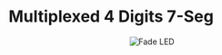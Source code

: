 # Multiplexed 4 Digits 7-Seg



<div align="center"> 
  <img src="https://camo.githubusercontent.com/9257d5a3b6019511d1823c7a57eadbac2c2a52880c025085dfa09f1e0adfa2f7/68747470733a2f2f6d656469612e67697068792e636f6d2f6d656469612f76312e59326c6b505463354d4749334e6a4578636e6f31627a566d643370775a58706d4e7a5668627a4d77613368764e324d3165574a334d573171616a42706133566b64334e6a5a795a6c634431324d563970626e526c636d35686246396e61575a66596e6c666157516d593351395a772f38783946726f7a567175573542736477327a2f67697068792e676966" alt="Fade LED">
</div>
